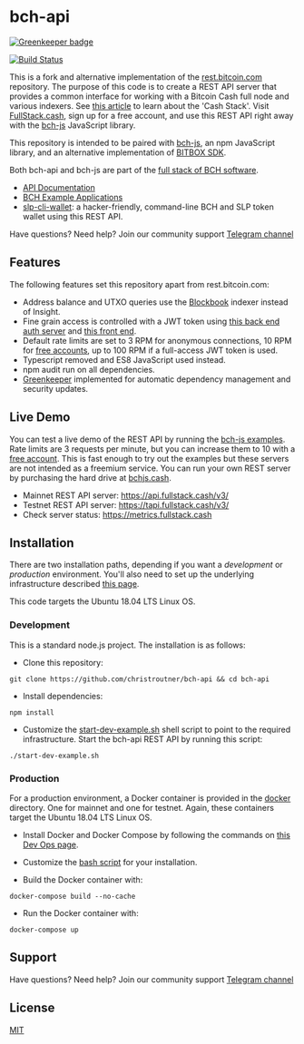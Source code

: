 # bch-api

[![Greenkeeper badge](https://badges.greenkeeper.io/christroutner/bch-api.svg)](https://greenkeeper.io/)

[![Build Status](https://travis-ci.org/christroutner/bch-api.svg?branch=master)](https://travis-ci.org/christroutner/bch-api)

This is a fork and alternative implementation of
the [rest.bitcoin.com](https://github.com/Bitcoin-com/rest.bitcoin.com) repository.
The purpose of this code is to create a REST API server that provides a common
interface for working with a Bitcoin Cash full node and various indexers. See [this article](https://troutsblog.com/research/bitcoin-cash/how-to-bch-full-stack-developer) to learn about the 'Cash Stack'. Visit [FullStack.cash](https://fullstack.cash), sign up for a free account, and use this REST API right away with the [bch-js](https://github.com/christroutner/bch-js) JavaScript library.

This repository is intended to be paired with [bch-js](https://github.com/christroutner/bch-js),
an npm JavaScript library, and an alternative implementation
of [BITBOX SDK](https://github.com/Bitcoin-com/bitbox-sdk).

Both bch-api and bch-js are part of the
[full stack of BCH software](https://troutsblog.com/research/bitcoin-cash/how-to-bch-full-stack-developer).

- [API Documentation](https://api.bchjs.cash/docs/)
- [BCH Example Applications](https://github.com/Permissionless-Software-Foundation/bch-js-examples)
- [slp-cli-wallet](https://github.com/christroutner/slp-cli-wallet): a hacker-friendly, command-line BCH and SLP token wallet using this REST API.

Have questions? Need help? Join our community support
[Telegram channel](https://t.me/bch_js_toolkit)

## Features
The following features set this repository apart from rest.bitcoin.com:

- Address balance and UTXO queries use the [Blockbook](https://github.com/trezor/blockbook)
indexer instead of Insight.
- Fine grain access is controlled with a JWT token using
[this back end auth server](https://github.com/Permissionless-Software-Foundation/jwt-bch-api) and [this front end](https://github.com/Permissionless-Software-Foundation/jwt-bch-frontend).
- Default rate limits are set to 3 RPM for anonymous connections, 10 RPM for [free accounts](https://fullstack.cash/pricing), up to 100 RPM if a full-access JWT token is used.
- Typescript removed and ES8 JavaScript used instead.
- npm audit run on all dependencies.
- [Greenkeeper](https://greenkeeper.io/) implemented for automatic dependency management
and security updates.

## Live Demo
You can test a live demo of the REST API by running the
[bch-js examples](https://github.com/Permissionless-Software-Foundation/bch-js-examples).
Rate limits are 3 requests per minute, but you can increase them to 10 with a [free account](https://fullstack.cash/pricing).
This is fast enough to try out the examples
but these servers are not intended as a freemium service. You can run your own
REST server by purchasing the hard drive at [bchjs.cash](https://bchjs.cash).

- Mainnet REST API server: https://api.fullstack.cash/v3/
- Testnet REST API server: https://tapi.fullstack.cash/v3/
- Check server status: https://metrics.fullstack.cash

## Installation
There are two installation paths, depending if you want a *development* or
*production* environment. You'll also need to set up the underlying infrastructure
described [this page](https://troutsblog.com/research/bitcoin-cash/how-to-bch-full-stack-developer).

This code targets the Ubuntu 18.04 LTS Linux OS.

### Development
This is a standard node.js project. The installation is as follows:

- Clone this repository:

`git clone https://github.com/christroutner/bch-api && cd bch-api`

- Install dependencies:

`npm install`

- Customize the [start-dev-example.sh](start-dev-example.sh) shell script to
point to the required infrastructure. Start the bch-api REST API by running
this script:

`./start-dev-example.sh`

### Production
For a production environment, a Docker container is provided in the
[docker](docker) directory. One for mainnet and one for testnet. Again, these
containers target the Ubuntu 18.04 LTS Linux OS.

- Install Docker and Docker Compose by following the commands on
[this Dev Ops page](https://troutsblog.com/research/dev-ops/overview).

- Customize the [bash script](docker/mainnet/start-local-mainnet.sh) for your
installation.

- Build the Docker container with:

`docker-compose build --no-cache`

- Run the Docker container with:

`docker-compose up`

## Support
Have questions? Need help? Join our community support
[Telegram channel](https://t.me/bch_js_toolkit)

## License
[MIT](LICENSE.md)
